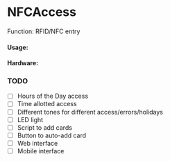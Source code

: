 NFCAccess
=========


Function: RFID/NFC entry

#### Usage:

#### Hardware:



### TODO
 - [ ] Hours of the Day access
 - [ ] Time allotted access
 - [ ] Different tones for different access/errors/holidays
 - [ ] LED light
 - [ ] Script to add cards
 - [ ] Button to auto-add card
 - [ ] Web interface
 - [ ] Mobile interface
